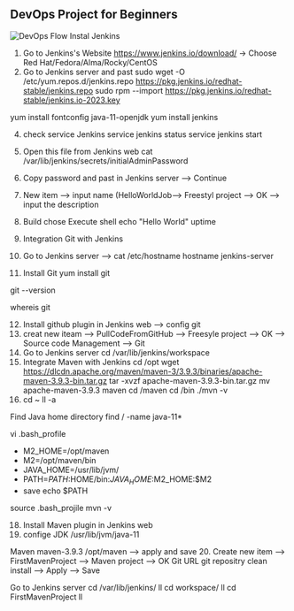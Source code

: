 ## DevOps Project for Beginners   

![DevOps Flow](https://github.com/Saradeth/hello-world1/assets/15135398/86b8a81b-c06c-4a4a-9c93-585d34d5d783)
Instal Jenkins
1. Go to Jenkins's Website https://www.jenkins.io/download/
   -> Choose Red Hat/Fedora/Alma/Rocky/CentOS
3. Go to Jenkins server and past 
sudo wget -O /etc/yum.repos.d/jenkins.repo https://pkg.jenkins.io/redhat-stable/jenkins.repo
sudo rpm --import https://pkg.jenkins.io/redhat-stable/jenkins.io-2023.key

yum install fontconfig java-11-openjdk
yum install jenkins

4. check service Jenkins
service jenkins status
service jenkins start

5. Open this file from Jenkins web 
cat /var/lib/jenkins/secrets/initialAdminPassword
6. Copy password and past in Jenkins server --> Continue
7. New item --> input name (HelloWorldJob--> Freestyl project --> OK --> input the description
8. Build chose Execute shell
echo "Hello World"
uptime
9. Integration Git with Jenkins
10. Go to Jenkins server -->
cat /etc/hostname
hostname jenkins-server

11. Install Git
yum install git

git --version

whereis git

12. Install github plugin in Jenkins web --> config git
13. creat new iteam --> PullCodeFromGitHub --> Freesyle project --> OK --> Source code Management --> Git
14. Go to Jenkins server
cd /var/lib/jenkins/workspace
16. Integrate Maven with Jenkins
cd /opt
wget https://dlcdn.apache.org/maven/maven-3/3.9.3/binaries/apache-maven-3.9.3-bin.tar.gz
tar -xvzf apache-maven-3.9.3-bin.tar.gz
mv apache-maven-3.9.3 maven
cd /maven
cd /bin
./mvn -v
17. cd ~
ll -a

Find Java home directory
find / -name java-11*

vi .bash_profile
- M2_HOME=/opt/maven
- M2=/opt/maven/bin
- JAVA_HOME=/usr/lib/jvm/
- PATH=$PATH:$HOME/bin:$JAVA_HOME:$M2_HOME:$M2
- save
echo $PATH

source .bash_projile
mvn -v

18. Install Maven plugin in Jenkins web
19. confige
JDK
/usr/lib/jvm/java-11

Maven
maven-3.9.3
/opt/maven
--> apply and save
20. Create new item --> FirstMavenProject --> Maven project --> OK
Git
URL git repositry
clean install --> Apply --> Save

Go to Jenkins server
cd /var/lib/jenkins/
ll
cd workspace/
ll
cd FirstMavenProject
ll


